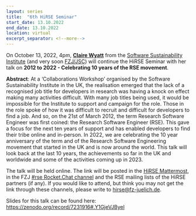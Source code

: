 ```yaml
---
layout: series
title:  "6th HiRSE Seminar"
start_date: 13.10.2022
end_date: 13.10.2022
location: virtual
excerpt_separator: <!--more-->
---
```


On October 13, 2022, 4pm, [**Claire Wyatt**](https://www.software.ac.uk/about/staff/person/claire-wyatt) from the [Software Sustainability Institute](https://www.software.ac.uk/) (and very soon [FZJ/JSC](https://www.fz-juelich.de/ias/jsc/)) will continue the HiRSE Seminar with her talk on **2012 to 2022 - Celebrating 10 years of the RSE movement**. 
<!--more-->

**Abstract**: 
At a ‘Collaborations Workshop’ organised by the Software Sustainability Institute in the UK, the realisation emerged that the lack of a recognised job title for developers in research was having a knock on effect making many activities difficult. With many job titles being used, it would be impossible for the Institute to support and campaign for the role. Those in the role spoke of how it was difficult to recruit and difficult for developers to find a job.  And so, on the 21st of March 2012, the term Research Software Engineer was first coined: the Research Software Engineer (RSE). This gave a focus for the next ten years of support and has enabled developers to find their tribe online and in-person. In 2022, we are celebrating the 10 year anniversary of the term and of the Research Software Engineering movement that started in the UK and is now around the world. This talk will look back at the last 10 years, the achievements so far in the UK and worldwide and some of the activities coming up in 2023. 


The talk will be held online. The link will be posted in the [HiRSE Mattermost](https://mattermost.hzdr.de/hirse), in the FZJ [#rse Rocket.Chat channel](https://chat.fz-juelich.de/channel/rse) and the RSE mailing lists of the HiRSE partners (if any). If you would like to attend, but think you may not get the link through these channels, please write to [hirse@fz-juelich.de](mailto:hirse@fz-juelich.de).

Slides for this talk can be found here: <https://zenodo.org/record/7231916#.Y1GjeVJByel>
